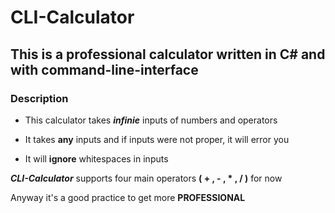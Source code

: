 # CLI-Calculator

## This is a professional calculator written in C# and with command-line-interface

### Description

* This calculator takes ***infinie*** inputs of numbers and operators 

* It takes **any** inputs and if inputs were not proper, it will error you

* It will **ignore** whitespaces in inputs 

***CLI-Calculator*** supports four main operators **( + , - , * , / )** for now

Anyway it's a good practice to get more **PROFESSIONAL**
